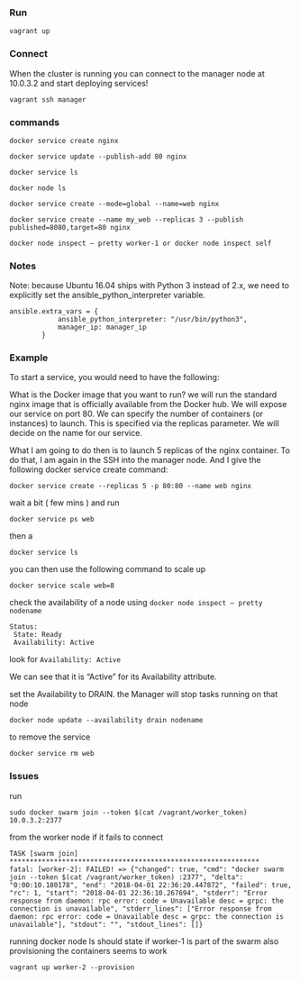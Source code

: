 

### Run
```
vagrant up
```

### Connect
When the cluster is running you can connect to the manager node at 10.0.3.2 and start deploying services!

```
vagrant ssh manager
```

### commands
```
docker service create nginx
```

```
docker service update --publish-add 80 nginx  
```
```
docker service ls  
```
```
docker node ls  
```
```
docker service create --mode=global --name=web nginx  
```
```
docker service create --name my_web --replicas 3 --publish published=8080,target=80 nginx
```
```
docker node inspect — pretty worker-1 or docker node inspect self
```

### Notes
Note: because Ubuntu 16.04 ships with Python 3 instead of 2.x, we need to explicitly set the ansible_python_interpreter variable.

```
ansible.extra_vars = {
            ansible_python_interpreter: "/usr/bin/python3",
            manager_ip: manager_ip
        }
```

### Example

To start a service, you would need to have the following:

What is the Docker image that you want to run?
we will run the standard nginx image that is officially available from the Docker hub.
We will expose our service on port 80.
We can specify the number of containers (or instances) to launch. This is specified via the replicas parameter.
We will decide on the name for our service.

What I am going to do then is to launch 5 replicas of the nginx container. To do that, I am again in the SSH into the manager node. And I give the following docker service create command:

```
docker service create --replicas 5 -p 80:80 --name web nginx
```
wait a bit ( few mins ) and run

```
docker service ps web
```
then a
```
docker service ls
```

you can then use the following command to scale up

```
docker service scale web=8
```

check the availability of a node using ```docker node inspect — pretty nodename```

```
Status:
 State: Ready
 Availability: Active
```
look for ```Availability: Active```

We can see that it is “Active” for its Availability attribute.

set the Availability to DRAIN. the Manager will stop tasks running on that node

```
docker node update --availability drain nodename
```

to remove the service
```
docker service rm web
```

### Issues  

run
```
sudo docker swarm join --token $(cat /vagrant/worker_token) 10.0.3.2:2377
```

from the worker node if it fails to connect

```
TASK [swarm join] **************************************************************
fatal: [worker-2]: FAILED! => {"changed": true, "cmd": "docker swarm join --token $(cat /vagrant/worker_token) :2377", "delta": "0:00:10.180178", "end": "2018-04-01 22:36:20.447872", "failed": true, "rc": 1, "start": "2018-04-01 22:36:10.267694", "stderr": "Error response from daemon: rpc error: code = Unavailable desc = grpc: the connection is unavailable", "stderr_lines": ["Error response from daemon: rpc error: code = Unavailable desc = grpc: the connection is unavailable"], "stdout": "", "stdout_lines": []}
```

running  docker node ls should state if worker-1 is part of the swarm
also provisioning the containers seems to work
```
vagrant up worker-2 --provision
```
